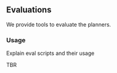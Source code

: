 ## Evaluations
We provide tools to evaluate the planners. 

### Usage
Explain eval scripts and their usage

TBR